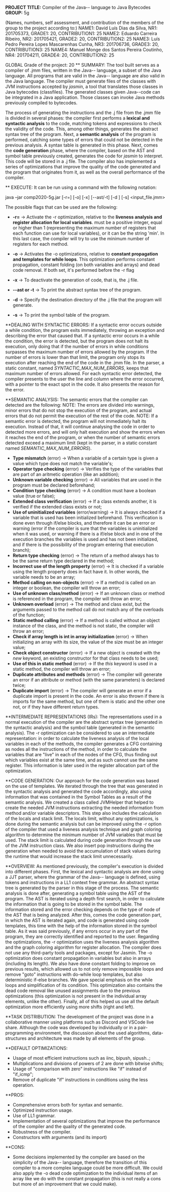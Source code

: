 **PROJECT TITLE:** Compiler of the Java-- language to Java Bytecodes
**GROUP:** 5g

(Names, numbers, self assessment, and contribution of the members of the group to the project according to:)
NAME1: David Luís Dias da Silva, NR1: 201705373, GRADE1: 20, CONTRIBUTION1: 25
NAME2: Eduardo Carreira Ribeiro, NR2: 201705421, GRADE2: 20, CONTRIBUTION2: 25
NAME3: Luís Pedro Pereira Lopes Mascarenhas Cunha, NR3: 201706736, GRADE3: 20, CONTRIBUTION3: 25
NAME4: Manuel Monge dos Santos Pereira Coutinho, NR4: 201704211, GRADE4: 20, CONTRIBUTION2: 25

GLOBAL Grade of the project: 20
** SUMMARY: The tool built serves as a compiler of .jmm files, written in the Java-- language, a subset of the Java language. All programs that are valid in the Java-- language are also valid in the Java language. The compiler must generate files of the classes with JVM instructions accepted by _jasmin_, a tool that translates those classes in Java bytecodes (classfiles). The generated classes given Java--code can be integrated in a Java application. Those classes can invoke Java methods previously compiled to bytecodes.

The process of generating the instructions and the .j file from the .jmm file is divided in several phases: the compiler first performs a **lexical and syntactic analysis** to the code, matching tokens and expressions to check the validity of the code. This, among other things, generates the abstract syntax tree of the program. Next, a **semantic analysis** of the program is performed, catching some types of errors that could not be detected in the previous analysis. A syntax table is generated in this phase. Next, comes the **code generation** phase, where the compiler, based on the AST and symbol table previously created, generates the code for _jasmin_ to interpret. This code will be stored in a .j file. The compiler also has implemented a series of optimizations that improve the quality of the code generated and the program that originates from it, as well as the overall performance of the compiler.


** EXECUTE: It can be run using a command with the following notation:

java –jar comp2020-5g.jar [-r=<n>] [-o] [-x] [--ast/-t] [-d <dirName>] [-s] <input_file.jmm>

The possible flags that can be used are the following:

* **-r=<n>** -> Activate the -r optimization, relative to the **liveness analysis and register allocation for local variables**. <n> must be a positive integer, equal or higher than 1 (representing the maximum number of registers that each function can use for local variables), or it can be the string 'min'. In this last case, the compiler will try to use the minimum number of registers for each method.

* **-o** -> Activates the -o optimizations, relative to **constant propagation and templates for while loops**. This optimization performs constant propagation, constant folding (on both variables and arrays) and dead code removal. If both set, it's performed before the -r flag

* **-x** -> To deactivate the generation of code, that is, the .j file.

* **--ast or -t** -> To print the abstract syntax tree of the program.

* **-d <dirName>** -> Specify the destination directory of the .j file that the program will generate.

* **-s** -> To print the symbol table of the program.


**DEALING WITH SYNTACTIC ERRORS: If a syntactic error occurs outside a while condition, the program exits immediately, throwing an exception and describing the error that caused that. If a syntactic error occurs in a while the condition, the error is detected, but the program does not halt its execution, only doing that if the number of errors in while conditions surpasses the maximum number of errors allowed by the program. If the number of errors is lower than that limit, the program only stops its execution after reaching the end of the code in the .jmm file. In the parser, a static constant, named _SYNTACTIC_MAX_NUM_ERRORS_, keeps that maximum number of errors allowed. For each syntactic error detected, the compiler presents to the user the line and column where the error occurred, with a pointer to the exact spot in the code. It also presents the reason for the error.


**SEMANTIC ANALYSIS: The semantic errors that the compiler can detected are the following:
NOTE: The errors are divided into warnings, minor errors that do not stop the execution of the program, and actual errors that do not permit the execution of the rest of the code.
NOTE: If a semantic error is detected, the program will not immediately halt its execution. Instead of that, it will continue analysing the code in order to detected more errors, and will only halt execution and show the errors when it reaches the end of the program, or when the number of semantic errors detected exceed a maximum limit (kept in the parser, in a static constant named _SEMANTIC_MAX_NUM_ERRORS_).

* **Type mismatch** (error) -> When a variable of a certain type is given a value which type does not match the variable's;
* **Operator type checking** (error) -> Verifies the type of the variables that are part of an aritmetic operation (like an addition);
* **Unknown variable checking** (error) -> All variables that are used in the program must be declared beforehand;
* **Condition type checking** (error) -> A condition must have a boolean value (true or false);
* **Extended class verification** (error) -> If a class extends another, it is verified if the extended class exists or not;
* **Use of uninitialized variables** (error/warning) -> It is always checked if a variable that is used has been initialized beforehand. This verification is done even through if/else blocks, and therefore it can be an error or warning (error if the compiler is sure that the variables is uninitialized when it was used, or warning if there is a if/else block and in one of the execution branches the variables is used and has not been initialized, and if there is the possibility of the program entering that execution branch);
* **Return type checking** (error) -> The return of a method always has to be the same return type declared in the method;
* **Incorrect use of the length property** (error) -> It is checked if a variable using the length property does in fact have it. In other words, the variable needs to be an array;
* **Method calling on non-objects** (error) -> If a method is called on an integer or boolean, the compiler will throw an error;
* **Use of unknown class/method** (error) -> If an unknown class or method is referenced in the program, the compiler will throw an error;
* **Unknown overload** (error) -> The method and class exist, but the arguments passed to the method call do not match any of the overloads of the function;
* **Static method calling** (error) -> If a method is called without an object instance of the class, and the method is not static, the compiler will throw an error;
* **Check if array length is int in array initialization** (error) -> When initializing an array with its size, the value of the size must be an integer value;
* **Check object constructor** (error) -> If a new object is created with the _new_ keyword, an existing constructor for that class needs to be used;
* **Use of this in static method** (error) -> If the _this_ keyword is used in a static method, the compiler will throw an error;
* **Duplicate attributes and methods** (error) -> The compiler will generate an error if an attribute or method (with the same parameters) is declared twice;
* **Duplicate import** (error) -> The compiler will generate an error if a duplicate import is present in the code. An error is also thrown if there is imports for the same method, but one of them is static and the other one not, or if they have different return types.


**INTERMEDIATE REPRESENTATIONS (IRs): The representations used in a normal execution of the compiler are the abstract syntax tree (generated in the syntactic analysis) and the symbol table (generated in the semantic analysis). The -r optimization can be considered to use an intermediate representation: in order to calculate the liveness analysis of the local variables in each of the methods, the compiler generates a CFG containing as nodes all the instructions of the method, in order to calculate the variables that are "live" in each of the nodes of the CFG, thus finding out which variables exist at the same time, and as such cannot use the same register. This information is later used in the register allocation part of the optimization.

**CODE GENERATION: Our approach for the code generation was based on the use of templates. We iterated through the tree that was generated in the syntactic analysis and generated the code accordingly, also using information that was contained in the Symbol Tables as a result of the semantic analysis. We created a class called JVMHelper that helped to create the needed JVM instructions extracting the needed information from method and/or variable descriptors. This step also includes the calculation of the locals and stack limit. The locals limit, without any optimizations, is done during the semantic analysis but can be improved using the -r option of the compiler that used a liveness analysis technique and graph coloring algorithm to determine the minimum number of JVM variables that must be used. The stack limit is calculated during code generation through the use of the JVM instruction class. We also insert pop instructions during the generation when needed to avoid the accumulation of stack values during the runtime that would increase the stack limit unnecessarily.

**OVERVIEW: As mentioned previously, the compiler's execution is divided into different phases. First, the lexical and syntactic analysis are done using a JJT parser, where the grammar of the Java-- language is defined, using tokens and instructions in a LL1 context free grammar. An abstract syntax tree is generated by the parser in this stage of the process. The semantic analysis is done after, generating a symbol table using the AST of the program. The AST is iterated using a depth first search, in order to calculate the information that is going to be stored in the symbol table. The information stored and the error checking depends on the type of node of the AST that is being analyzed. After this, comes the code generation part, in which the AST is iterated again, and code is generated using code templates, this time with the help of the information stored in the symbol table. As it was said previously, if any errors occur in any part of the program, they are correctly identified and reported to the user. Regarding the optimizations, the -r optimization uses the liveness analysis algorithm and the graph coloring algorithm for register allocation. The compiler does not use any third-party tools and packages, except for Jasmin. 
The -o optimization does constant propagation in variables but also in arrays (including its length). We also have done constant folding to improve on previous results, which allowed us to not only remove impossible loops and remove "goto" instructions with do-while loop templates, but also deterministic if-else branches. We gave special emphasis on the while loops and simplification of its condition. This optimization also contains the dead code removal like unused assignments due to the previous optimizations (this optimization is not present in the individual array elements, unlike the other). Finally, all of this helped us use all the default optimization more efficiently using more shifts (right and left).

**TASK DISTRIBUTION: The development of the project was done in a collaborative manner using platforms such as Discord and VSCode live share. Although the code was developed by individually or in a pair-programming environment, the discussion about the used algorithms, data-structures and architecture was made by all elements of the group.


**DEFAULT OPTIMIZATIONS:
* Usage of most efficient instructions such as iinc, bipush, sipush..; 
* Multiplications and divisions of powers of 2 are done with bitwise shifts;
* Usage of "comparison with zero" instructions like "if<cond>" instead of "if_icmp<cond>";
* Remove of duplicate "if" instructions in conditions using the less operation.

**PROS: 
* Comprehensive errors both for syntax and semantic.
* Optimized instruction usage.
* Use of LL1 grammar.
* Implementation of several optimizations that improve the performance of the compiler and the quality of the generated code.
* Robustness of the compiler.
* Constructors with arguments (and its import)

**CONS:
* Some decisions implemented by the compiler are based on the simplicity of the Java-- language, therefore the transition of this compiler to a more complex language could be more difficult. We could also apply the -o dead code optimization to the individual items of an array like we do with the constant propagation (this is not really a cons but more of an improvement that we could make).
